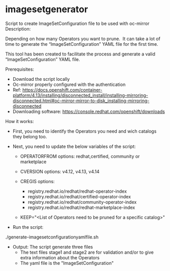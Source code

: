 # imagesetgenerator
Script to create ImageSetConfiguration file to be used with oc-mirror
Description:

Depending on how many Operators you want to prune.  It can take a lot of time to generate the “ImageSetConfiguration” YAML file for the first time. 

This tool has been created to facilitate the process and generate a valid “ImageSetConfiguration” YAML file.

Prerequisites:

- Download the script locally
- Oc-mirror properly configured with the authentication
- Ref: <https://docs.openshift.com/container-platform/4.13/installing/disconnected_install/installing-mirroring-disconnected.html#oc-mirror-mirror-to-disk_installing-mirroring-disconnected>
- Downloading software: <https://console.redhat.com/openshift/downloads>

How it works:

- First, you need to identify the Operators you need and wich catalogs they belong too.

- Next, you need to update the below variables of the script:

  - OPERATORFROM options: redhat,certified, community or marketplace

  - CVERSION options: v4.12, v4.13, v4.14

  - CREGIS options: 

    - registry.redhat.io/redhat/redhat-operator-index
    - registry.redhat.io/redhat/certified-operator-index
    - registry.redhat.io/redhat/community-operator-index
    - registry.redhat.io/redhat/redhat-marketplace-index

  - KEEP="\<List of Operators need to be pruned for a specific catalog>"

- Run the script:

./generate-imagesetconfigurationyamlfile.sh

- Output:
  The script generate three files
  - The text files stage1 and stage2 are for validation and/or to give extra information about the Operators
  - The yaml file is the "ImageSetConfiguration"
